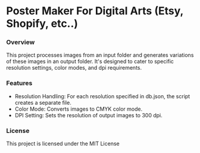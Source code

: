 # Poster Maker For Digital Arts (Etsy, Shopify, etc..)

### Overview

This project processes images from an input folder and generates variations of these images in an output folder. It's designed to cater to specific resolution settings, color modes, and dpi requirements.

### Features

- Resolution Handling: For each resolution specified in db.json, the script creates a separate file.
- Color Mode: Converts images to CMYK color mode.
- DPI Setting: Sets the resolution of output images to 300 dpi.

### License

This project is licensed under the MIT License
